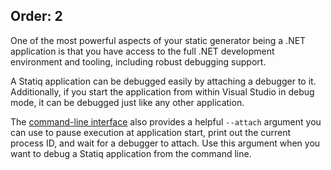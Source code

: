 Order: 2
---
One of the most powerful aspects of your static generator being a .NET application is that you have access to the full .NET development environment and tooling, including robust debugging support.

A Statiq application can be debugged easily by attaching a debugger to it. Additionally, if you start the application from within Visual Studio in debug mode, it can be debugged just like any other application.

The [command-line interface](xref:command-line-interface) also provides a helpful `--attach` argument you can use to pause execution at application start, print out the current process ID, and wait for a debugger to attach. Use this argument when you want to debug a Statiq application from the command line.